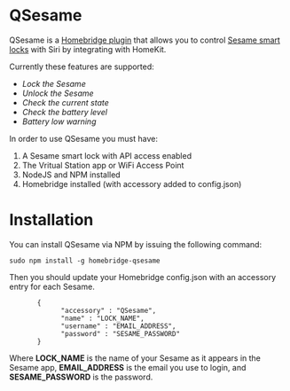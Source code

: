 # QSesame

QSesame is a [Homebridge plugin](https://github.com/nfarina/homebridge) that allows you to control [Sesame smart locks](https://candyhouse.co) with Siri by integrating with HomeKit.

Currently these features are supported:

 * _Lock the Sesame_
 * _Unlock the Sesame_
 * _Check the current state_ 
 * _Check the battery level_
 * _Battery low warning_

In order to use QSesame you must have: 

1. A Sesame smart lock with API access enabled
2. The Vritual Station app or WiFi Access Point
3. NodeJS and NPM installed
4. Homebridge installed (with accessory added to config.json)

# Installation

You can install QSesame via NPM by issuing the following command:
```
sudo npm install -g homebridge-qsesame
```
Then you should update your Homebridge config.json with an accessory entry for each Sesame.
 ```
        {
              "accessory" : "QSesame",
              "name" : "LOCK_NAME",
              "username" : "EMAIL_ADDRESS",
              "password" : "SESAME_PASSWORD"
        }
```
Where __LOCK_NAME__ is the name of your Sesame as it appears in the Sesame app, __EMAIL_ADDRESS__ is the email you use to login, and __SESAME_PASSWORD__ is the password.